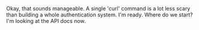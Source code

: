 Okay, that sounds manageable. A single 'curl' command is a lot less scary than building a whole authentication system. I'm ready. Where do we start? I'm looking at the API docs now.
